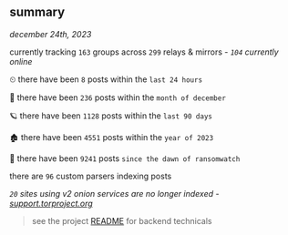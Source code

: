 
## summary
_december 24th, 2023_

currently tracking `163` groups across `299` relays & mirrors - _`104` currently online_

⏲ there have been `8` posts within the `last 24 hours`

🦈 there have been `236` posts within the `month of december`

🪐 there have been `1128` posts within the `last 90 days`

🏚 there have been `4551` posts within the `year of 2023`

🦕 there have been `9241` posts `since the dawn of ransomwatch`

there are `96` custom parsers indexing posts

_`20` sites using v2 onion services are no longer indexed - [support.torproject.org](https://support.torproject.org/onionservices/v2-deprecation/)_

> see the project [README](https://github.com/joshhighet/ransomwatch#ransomwatch--) for backend technicals
